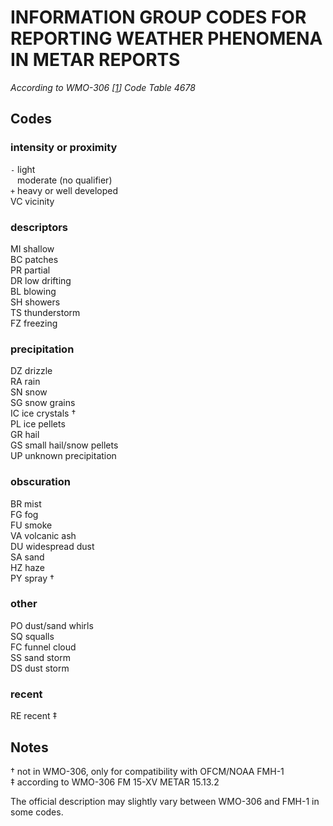 # INFORMATION GROUP CODES FOR REPORTING WEATHER PHENOMENA IN METAR REPORTS
*According to WMO-306 [[1]] Code Table 4678*

## Codes

### intensity or proximity
`-` light  
` ` moderate (no qualifier)  
`+` heavy or well developed  
VC vicinity  

### descriptors
MI shallow  
BC patches  
PR partial  
DR low drifting  
BL blowing  
SH showers  
TS thunderstorm  
FZ freezing  

### precipitation
DZ drizzle  
RA rain  
SN snow  
SG snow grains  
IC ice crystals †  
PL ice pellets  
GR hail  
GS small hail/snow pellets  
UP unknown precipitation  

### obscuration
BR mist  
FG fog  
FU smoke  
VA volcanic ash  
DU widespread dust  
SA sand  
HZ haze  
PY spray †  

### other
PO dust/sand whirls  
SQ squalls  
FC funnel cloud  
SS sand storm  
DS dust storm  

### recent
RE recent ‡  


## Notes

† not in WMO-306, only for compatibility with OFCM/NOAA FMH-1  
‡ according to WMO-306 FM 15-XV METAR 15.13.2

The official description may slightly vary between WMO-306 and FMH-1
in some codes.

[1]: http://library.wmo.int/pmb_ged/wmo_306-v1-1-2015_en.pdf
